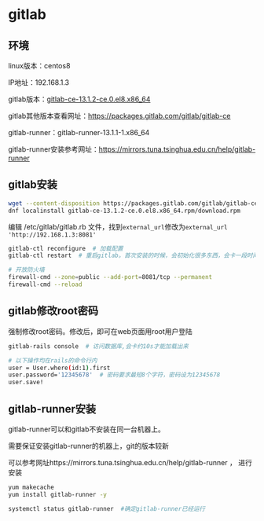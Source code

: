 # gitlab

## 环境

linux版本：centos8

IP地址：192.168.1.3

gitlab版本：[gitlab-ce-13.1.2-ce.0.el8.x86_64](https://packages.gitlab.com/gitlab/gitlab-ce/packages/el/8/gitlab-ce-13.1.2-ce.0.el8.x86_64.rpm)

gitlab其他版本查看网址：https://packages.gitlab.com/gitlab/gitlab-ce

gitlab-runner：gitlab-runner-13.1.1-1.x86_64

gitlab-runner安装参考网址：https://mirrors.tuna.tsinghua.edu.cn/help/gitlab-runner


## gitlab安装

``` bash
wget --content-disposition https://packages.gitlab.com/gitlab/gitlab-ce/packages/el/8/gitlab-ce-13.1.2-ce.0.el8.x86_64.rpm/download.rpm  # 下载安装包
dnf localinstall gitlab-ce-13.1.2-ce.0.el8.x86_64.rpm/download.rpm
```

编辑 /etc/gitlab/gitlab.rb 文件，找到`external_url`修改为`external_url 'http://192.168.1.3:8081'`

``` bash
gitlab-ctl reconfigure  # 加载配置
gitlab-ctl restart  # 重启gitlab。首次安装的时候，会初始化很多东西，会卡一段时间

# 开放防火墙
firewall-cmd --zone=public --add-port=8081/tcp --permanent
firewall-cmd --reload
```


## gitlab修改root密码

强制修改root密码。修改后，即可在web页面用root用户登陆

``` bash
gitlab-rails console  # 访问数据库,会卡约10s才能加载出来

# 以下操作均在rails的命令行内
user = User.where(id:1).first
user.password='12345678'  # 密码要求最短8个字符，密码设为12345678
user.save!
```

## gitlab-runner安装

gitlab-runner可以和gitlab不安装在同一台机器上。

需要保证安装gitlab-runner的机器上，git的版本较新

可以参考网址https://mirrors.tuna.tsinghua.edu.cn/help/gitlab-runner ， 进行安装
``` bash
yum makecache
yum install gitlab-runner -y

systemctl status gitlab-runner  #确定gitlab-runner已经运行
```